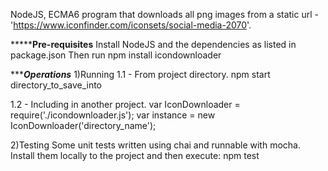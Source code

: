 NodeJS, ECMA6 program that downloads all png images from a static
url - 'https://www.iconfinder.com/iconsets/social-media-2070'.

*********************Pre-requisites****************
Install NodeJS and the dependencies as listed in package.json
Then run npm install icondownloader

**********************Operations*******************
1)Running
1.1 - From project directory.
npm start directory_to_save_into

1.2 - Including in another project.
var IconDownloader = require('./icondownloader.js');
var instance = new IconDownloader('directory_name');

2)Testing
Some unit tests written using chai and runnable 
with mocha. Install them locally to the project and then execute:
npm test
